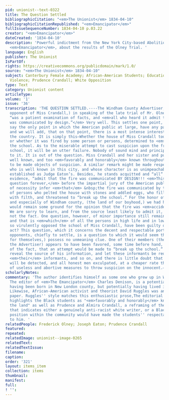 ```yaml
---
pid: unionist--text-0322
title: The Question Settled
bibliographicCitation: "<em>The Unionist</em> 1834-04-10"
bibliographicCitationRepublished: "<em>Emancipator</em>"
fullIssueSequenceNumber: 1834-04-10 p.03.22
creator: "<em>Emancipator</em>"
dateCreated: '1834-04-10'
description: 'Powerful indictment from the New York City-based Abolitionist journal,
  <em>Emancipator</em>, about the results of the Olney Trial. '
language: English
publisher: The Unionist
IsPartOf: 
rights: https://creativecommons.org/publicdomain/mark/1.0/
source: "<em>The Unionist</em> 1834-04-10"
subject: Canterbury Female Academy; African-American Students; Education; Race; Vigilante
  Violence; Prudence Crandall; White Opposition
type: Text
category: Unionist content
articleType: 
volume: '1'
issue: '36'
transcription: 'THE QUESTION SETTLED.----The Windham County Advertiser, (the determined
  opponent of Miss Crandall,) in speaking of the late trial of Mr. Olney, says—It
  “was a patient examination of facts, and <em>all who heard it admit that the fire
  was communicated by design.”</em> Very well. This settles one point, and we may
  say the only point in which the American public at large, have any particular interest:
  and we will add, that on that point, there is a most intense interest felt throughout
  the country. It is simply this—Whether the house of Miss Crandall took fire by accident,
  or whether it was fired by some person or persons, determined to <em>“break up”</em>
  the school. As to the miserable attempt to cast suspicion upon the friends of the
  school, it will be an utter failure. Nobody of sound mind and principles will listen
  to it. It is out of the question. Miss Crandall and her sister and pupils are too
  well known, and too <em>favorably and honorably</em> known throughout the land,
  to be made objects of suspicion. A similar remark might be made respecting Mr. Olney,
  who is well known in this city, and whose character is as unimpeachable and well
  established as Judge Eaton’s. Besides, he stands acquitted and “all” who heard the
  evidence, “admit that the fire was communicated BY DESIGN!!! <em>This settles the
  question forever,</em> before the impartial jury of the American public, who will
  of necessity infer <em>that</em> &nbsp;the fire was communicated by the same class
  of persons who pelted the house with stones and addled eggs, who filled the well
  with filth, and threatened to “break up the school.” For the honor of human nature,
  and especially of Windham county, (the land of our boyhood,) we had hoped that there
  would remain some ground for the opinion that the fire was <em>accidental.</em>
  We are sorry to learn, and from the source least likely to admit it, that such is
  not the fact. One question, however, of minor importance still remains to be settled,
  and that is <em>which</em> of all the persons in high life and in low, that have
  so virulently opposed the school of Miss Crandall, have been guilty of this base
  act? This question, which it concerns the decent and respectable portion of those
  opponents, chiefly to settle, is a question to which it would seem that the (fortunately
  for themselves,) possess no unmeaning clue. One of their members (the editor of
  the Advertiser) appears to have been favored, some time before hand, with intimation
  of the fact, that an attempt would be made to “break up the school.” Let him frankly
  reveal the source of his information, and let these informants be required to name
  <em>their</em> informants, and so on, and there is little doubt that those villains
  will be detected, and all honest men exculpated, at a cheaper rate than the adoption
  of useless and abortive measures to throw suspicion on the innocent.— <em>Emancipator</em> '
scholarlyNotes: 
commentary: 'The author identifies himself as some one who grew up in Windham County.
  The editor of <em>The Emancipator</em> Charles Denison, is a potential candidate,
  having been born in New London county, but potentially having lived in Windham later.
  Likewise, African-American activist and theorist David Ruggles was an agent of the
  paper. Ruggles'' style matches this enthusiastic prose,The editorial prominently
  highlights the Black students as "<em>favorably and honorably</em> known throughout
  the land" as well as Prudence and Almira Crandall, a reframing of the usual publicity
  that indicates either a genuinely anti-racist white writer, or a Black writer whose
  position within the community would have made the students'' respectability obvious
  to him. '
relatedPeople: Frederick Olney; Joseph Eaton; Prudence Crandall
featured: 
repeated: 
relatedImage: unionist--image-0265
relatedText: 
relatedTextIssue: 
filename: 
caption: 
order: '321'
layout: items_item
collection: items
thumbnail: 
manifest: 
full: 
! '': 
---
```

